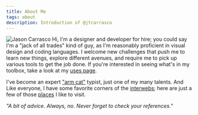 ```yaml
---
title: About Me
tags: about
description: Introduction of @jtcarrasco
---
```


![Jason Carrasco](/assets/_img/jtc.jpg) Hi, I'm a designer and developer for hire; you could say I'm a "jack of all trades" kind of guy, as I'm reasonably proficient in visual design and coding languages. I welcome new challenges that push me to learn new things, explore different avenues, and require me to pick up various tools to get the job done. If you're interested in seeing what's in my toolbox, take a look at my [uses page](/uses).

I've become an expert ["arm cat"](/assets/_img/catarm.jpg) typist, just one of my many talents. And Like everyone, I have some favorite corners of the [interwebs](https://youtu.be/U_o8gerare0); here are just a few of those [places](/likes) I like to visit.

_"A bit of advice. Always, no. Never forget to check your references."_

